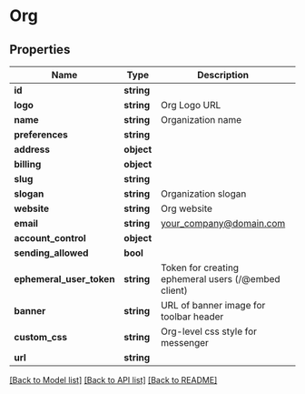 # Org

## Properties
Name | Type | Description | Notes
------------ | ------------- | ------------- | -------------
**id** | **string** |  | [optional] 
**logo** | **string** | Org Logo URL | [optional] 
**name** | **string** | Organization name | 
**preferences** | **string** |  | [optional] 
**address** | **object** |  | [optional] 
**billing** | **object** |  | [optional] 
**slug** | **string** |  | 
**slogan** | **string** | Organization slogan | [optional] 
**website** | **string** | Org website | [optional] 
**email** | **string** | your_company@domain.com | [optional] 
**account_control** | **object** |  | [optional] 
**sending_allowed** | **bool** |  | [optional] 
**ephemeral_user_token** | **string** | Token for creating ephemeral users (/@embed client) | [optional] 
**banner** | **string** | URL of banner image for toolbar header | [optional] 
**custom_css** | **string** | Org-level css style for messenger | [optional] 
**url** | **string** |  | [optional] 

[[Back to Model list]](../README.md#documentation-for-models) [[Back to API list]](../README.md#documentation-for-api-endpoints) [[Back to README]](../README.md)



